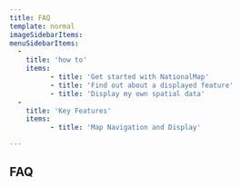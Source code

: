```yaml
---
title: FAQ
template: normal
imageSidebarItems:
menuSidebarItems:
  -
    title: 'how to'
    items:
          - title: 'Get started with NationalMap'
          - title: 'Find out about a displayed feature'
          - title: 'Display my own spatial data'
  -
    title: 'Key Features'
    items:
          - title: 'Map Navigation and Display'

---
```


## FAQ